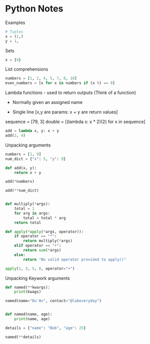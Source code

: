 # Python Notes

Examples

```python
# Tuples
x = (1,)
y = 1,
```

Sets

```python
x = {4}
```

List comprehensions

```python
numbers = [1, 2, 4, 5, 7, 8, 10]
even_numbers = [x for x in numbers if (x %) == 0]
```

Lambda functions - used to return outputs (Think of a function)

- Normally given an assigned name

- Single line
[x,y are params:  x + y are return values]

sequence = [79, 3]
double = [(lambda x: x * 2)(2) for x in sequence]

```python
add = lambda x, y: x + y
add(2, 4)
```

Unpacking arguments

```python
numbers = [1, 9]
num_dict = {"x": 5, "y": 9}

def add(x, y):
    return x + y

add(*numbers)

add(**num_dict)


def multiply(*args):
    total = 1
    for arg in args:
        total = total * arg
    return total

def apply(*apply(*args, operator)):
    if operator == "*":
        return multiply(*args)
    elif operator == "+":
        return sum(*args)
    else:
        return "No valid operator provided to apply()"

apply(1, 3, 5, 8, operator="+")
```

Unpacking Keywork arguments

```python
def named(**kwargs):
    print(kwags)

named(name="Du'An", contact="@labeveryday")


def named(name, age):
    print(name, age)

details = {"name": "Bob", "age": 25}

named(**details)
```
